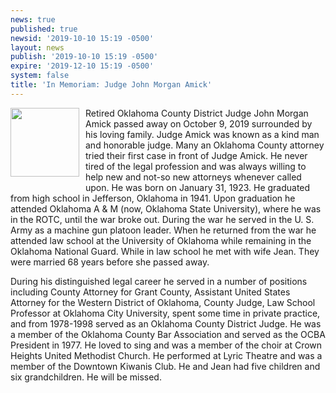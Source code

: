 ```yaml
---
news: true
published: true
newsid: '2019-10-10 15:19 -0500'
layout: news
publish: '2019-10-10 15:19 -0500'
expire: '2019-12-10 15:19 -0500'
system: false
title: 'In Memoriam: Judge John Morgan Amick'
---
```

<img style="width: 110px; float: left; margin: 0 10px 10px 0;" src="http://www.oscn.net/images/news/judge-john-morgan-amick.jpg" />Retired Oklahoma County District Judge John Morgan Amick passed away on October 9, 2019 surrounded by his loving family. Judge Amick was known as a kind man and honorable judge. Many an Oklahoma County attorney tried their first case in front of Judge Amick. He never tired of the legal profession and was always willing to help new and not-so new attorneys whenever called upon. He was born on January 31, 1923. He graduated from high school in Jefferson, Oklahoma in 1941. Upon graduation he attended Oklahoma A & M (now, Oklahoma State University), where he was in the ROTC, until the war broke out. During the war he served in the U. S. Army as a machine gun platoon leader. When he returned from the war he attended law school at the University of Oklahoma while remaining in the Oklahoma National Guard. While in law school he met with wife Jean. They were married 68 years before she passed away. 

During his distinguished legal career he served in a number of positions including County Attorney for Grant County, Assistant United States Attorney for the Western District of Oklahoma, County Judge, Law School Professor at Oklahoma City University, spent some time in private practice, and from 1978-1998 served as an Oklahoma County District Judge. He was a member of the Oklahoma County Bar Association and served as the OCBA President in 1977. He loved to sing and was a member of the choir at Crown Heights United Methodist Church. He performed at Lyric Theatre and was a member of the Downtown Kiwanis Club. He and Jean had five children and six grandchildren. He will be missed.